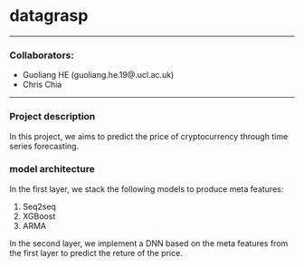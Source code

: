 # datagrasp
-----
### Collaborators:
- Guoliang HE (guoliang.he.19@.ucl.ac.uk)
- Chris Chia 
-----

### Project description
In this project, we aims to predict the price of cryptocurrency through time series forecasting.


### model architecture 
In the first layer, we stack the following models to produce meta features:

1. Seq2seq
2. XGBoost
3. ARMA

In the second layer, we implement a DNN based on the meta features from the first layer to predict the reture of the price.

